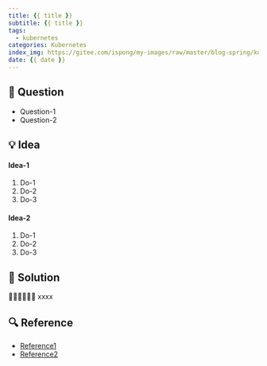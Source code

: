 ```yaml
---
title: {{ title }}
subtitle: {{ title }}
tags:
  - kubernetes
categories: Kubernetes
index_img: https://gitee.com/ispong/my-images/raw/master/blog-spring/kubernetes/kubernetes.png
date: {{ date }}
---
```

## 🙋 Question

- Question-1
- Question-2

## 💡 Idea

#### Idea-1

1. Do-1
2. Do-2
3. Do-3

#### Idea-2

1. Do-1
2. Do-2
3. Do-3

## 📝 Solution

🏳️‍🌈🏳️‍🌈🏳️‍🌈 xxxx

## 🔍 Reference

- [Reference1](http://localhost:8080)
- [Reference2](http://localhost:8080)